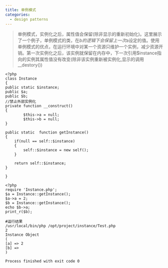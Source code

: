 ```yaml
---
title: 单例模式
categories:
  - design patterns
---
```

>单例模式，实例化之后，属性值会保留(除非显示的重新初始化)。这里展示了一个例子，单例模式的类，在$b的逻辑下会保留上一次$a设定的值。使用单例模式的优点，在运行环境中对某一个资源只维护一个实例，减少资源开销。第一次实例化之后，该实例就保留在内存中，下一次引用$instance指向的实例其属性值没有改变(除非该实例重新被实例化,显示的调用__destory())

	<?php
	class Instance
	{
    public static $instance;
    public $a;
    public $b;
    //禁止外部实例化
    private function __construct()
    {
    		$this->a = null;
    		$this->b = null;
    }

    public static  function getInstance()
    {
        if(null == self::$instance)
        {
            self::$instance = new self();
        }

        return self::$instance;
    }

	}

	<?php
	require 'Instance.php';
	$a = Instance::getInstance();
	$a->a = 2;
	$b = Instance::getInstance();
	echo $b->a;
	print_r($b);
	
	#运行结果
	/usr/local/bin/php /opt/project/instance/Test.php
	2
	Instance Object
	(
    [a] => 2
    [b] => 
	)

	Process finished with exit code 0
	
	
